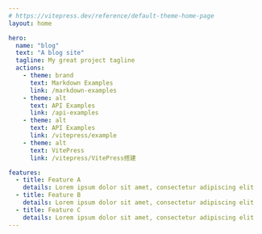 ```yaml
---
# https://vitepress.dev/reference/default-theme-home-page
layout: home

hero:
  name: "blog"
  text: "A blog site"
  tagline: My great project tagline
  actions:
    - theme: brand
      text: Markdown Examples
      link: /markdown-examples
    - theme: alt
      text: API Examples
      link: /api-examples
    - theme: alt
      text: API Examples
      link: /vitepress/example
    - theme: alt
      text: VitePress
      link: /vitepress/VitePress搭建

features:
  - title: Feature A
    details: Lorem ipsum dolor sit amet, consectetur adipiscing elit
  - title: Feature B
    details: Lorem ipsum dolor sit amet, consectetur adipiscing elit
  - title: Feature C
    details: Lorem ipsum dolor sit amet, consectetur adipiscing elit
---
```


